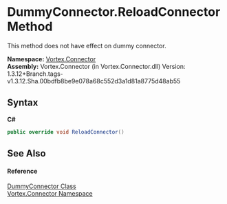 # DummyConnector.ReloadConnector Method 
 

This method does not have effect on dummy connector.

**Namespace:**&nbsp;<a href="N_Vortex_Connector.md">Vortex.Connector</a><br />**Assembly:**&nbsp;Vortex.Connector (in Vortex.Connector.dll) Version: 1.3.12+Branch.tags-v1.3.12.Sha.00bdfb8be9e078a68c552d3a1d81a8775d48ab55

## Syntax

**C#**<br />
``` C#
public override void ReloadConnector()
```


## See Also


#### Reference
<a href="T_Vortex_Connector_DummyConnector.md">DummyConnector Class</a><br /><a href="N_Vortex_Connector.md">Vortex.Connector Namespace</a><br />